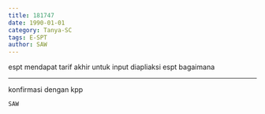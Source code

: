 ```yaml
---
title: 181747
date: 1990-01-01
category: Tanya-SC
tags: E-SPT
author: SAW
---
```


espt mendapat tarif akhir untuk input diapliaksi espt bagaimana

---

konfirmasi dengan kpp

`SAW`
